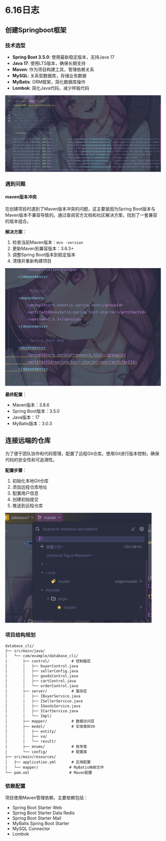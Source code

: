 # 6.16日志

## 创建Springboot框架

### 技术选型
- **Spring Boot 3.5.0**: 使用最新稳定版本，支持Java 17
- **Java 17**: 使用LTS版本，确保长期支持
- **Maven**: 作为项目构建工具，管理依赖关系
- **MySQL**: 关系型数据库，存储业务数据
- **MyBatis**: ORM框架，简化数据库操作
- **Lombok**: 简化Java代码，减少样板代码

![image-20250618164927508](img/image-20250618164927508.png)

### 遇到问题

#### maven版本冲突

在创建项目时遇到了Maven版本冲突的问题，这主要是因为Spring Boot版本与Maven版本不兼容导致的。通过查阅官方文档和社区解决方案，找到了一套兼容的版本组合。

**解决方案**：
1. 检查当前Maven版本：`mvn -version`
2. 更新Maven到兼容版本：3.6.3+
3. 调整Spring Boot版本到稳定版本
4. 清理并重新构建项目

![image-20250618165339317](img/image-20250618165339317.png)

**最终配置**：
- Maven版本：3.8.6
- Spring Boot版本：3.5.0
- Java版本：17
- MyBatis版本：3.0.3

## 连接远端的仓库

为了便于团队协作和代码管理，配置了远程Git仓库。使用Git进行版本控制，确保代码的安全性和可追溯性。

**配置步骤**：
1. 初始化本地Git仓库
2. 添加远程仓库地址
3. 配置用户信息
4. 创建初始提交
5. 推送到远程仓库

![image-20250618165130832](img/image-20250618165130832.png)

### 项目结构规划

```
database_cli/
├── src/main/java/
│   └── com/example/database_cli/
│       ├── control/          # 控制器层
│       │   ├── buyerControl.java
│       │   ├── sellerConfig.java
│       │   ├── goodsControl.java
│       │   ├── cartControl.java
│       │   └── orderControl.java
│       ├── server/           # 服务层
│       │   ├── IBuyerService.java
│       │   ├── ISellerService.java
│       │   ├── IGoodsService.java
│       │   ├── ICartService.java
│       │   └── Impl/
│       ├── mapper/           # 数据访问层
│       ├── model/            # 实体类和VO
│       │   ├── entity/
│       │   ├── vo/
│       │   └── result/
│       ├── enums/            # 枚举类
│       └── config/           # 配置类
├── src/main/resources/
│   ├── application.yml       # 应用配置
│   └── mapper/              # MyBatis映射文件
└── pom.xml                  # Maven配置
```

### 依赖配置

项目使用Maven管理依赖，主要依赖包括：
- Spring Boot Starter Web
- Spring Boot Starter Data Redis
- Spring Boot Starter Mail
- MyBatis Spring Boot Starter
- MySQL Connector
- Lombok

